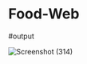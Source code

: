 # Food-Web
#output

![Screenshot (314)](https://user-images.githubusercontent.com/110723566/190859354-5adad23d-ea41-4840-a2fb-d7229df10962.png)
